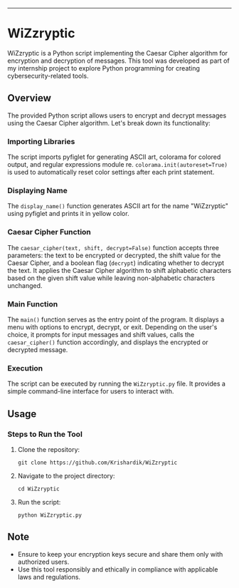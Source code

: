 

---

# WiZzryptic

WiZzryptic is a Python script implementing the Caesar Cipher algorithm for encryption and decryption of messages. This tool was developed as part of my internship project to explore Python programming for creating cybersecurity-related tools.

## Overview

The provided Python script allows users to encrypt and decrypt messages using the Caesar Cipher algorithm. Let's break down its functionality:

### Importing Libraries

The script imports pyfiglet for generating ASCII art, colorama for colored output, and regular expressions module re. `colorama.init(autoreset=True)` is used to automatically reset color settings after each print statement.

### Displaying Name

The `display_name()` function generates ASCII art for the name "WiZzryptic" using pyfiglet and prints it in yellow color.

### Caesar Cipher Function

The `caesar_cipher(text, shift, decrypt=False)` function accepts three parameters: the text to be encrypted or decrypted, the shift value for the Caesar Cipher, and a boolean flag (`decrypt`) indicating whether to decrypt the text. It applies the Caesar Cipher algorithm to shift alphabetic characters based on the given shift value while leaving non-alphabetic characters unchanged.

### Main Function

The `main()` function serves as the entry point of the program. It displays a menu with options to encrypt, decrypt, or exit. Depending on the user's choice, it prompts for input messages and shift values, calls the `caesar_cipher()` function accordingly, and displays the encrypted or decrypted message.

### Execution

The script can be executed by running the `WiZzryptic.py` file. It provides a simple command-line interface for users to interact with.

## Usage

### Steps to Run the Tool

1. Clone the repository:
   ```
   git clone https://github.com/Krishardik/WiZzryptic
   ```

2. Navigate to the project directory:
   ```
   cd WiZzryptic
   ```

3. Run the script:
   ```
   python WiZzryptic.py
   ```

## Note

- Ensure to keep your encryption keys secure and share them only with authorized users.
- Use this tool responsibly and ethically in compliance with applicable laws and regulations.
